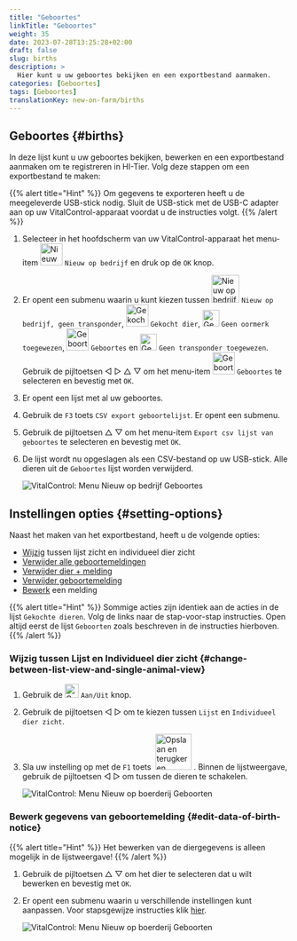 ```yaml
---
title: "Geboortes"
linkTitle: "Geboortes"
weight: 35
date: 2023-07-28T13:25:28+02:00
draft: false
slug: births
description: >
  Hier kunt u uw geboortes bekijken en een exportbestand aanmaken.
categories: [Geboortes]
tags: [Geboortes]
translationKey: new-on-farm/births
---
```

## Geboortes {#births}

In deze lijst kunt u uw geboortes bekijken, bewerken en een exportbestand aanmaken om te registreren in HI-Tier. Volg deze stappen om een exportbestand te maken:

{{% alert title="Hint" %}}
Om gegevens te exporteren heeft u de meegeleverde USB-stick nodig. Sluit de USB-stick met de USB-C adapter aan op uw VitalControl-apparaat voordat u de instructies volgt.
{{% /alert %}}

1. Selecteer in het hoofdscherm van uw VitalControl-apparaat het menu-item <img src="/icons/main/new-on-farm.svg" width="40" align="bottom" alt="Nieuw op bedrijf" /> `Nieuw op bedrijf` en druk op de `OK` knop.

2. Er opent een submenu waarin u kunt kiezen tussen <img src="/icons/registration/new-on-farm-no-transponder.svg" width="50" align="bottom" alt="Nieuw op bedrijf, geen transponder" /> `Nieuw op bedrijf, geen transponder`, <img src="/icons/main/new-on-farm.svg" width="40" align="bottom" alt="Gekocht dier" /> `Gekocht dier`, <img src="/icons/registration/no-eartag-number.svg" width="30" align="bottom" alt="Geen nationaal dier-ID" /> `Geen oormerk toegewezen`, <img src="/icons/main/births.svg" width="40" align="bottom" alt="Geboortes" /> `Geboortes` en <img src="/icons/registration/no-transponder.svg" width="30" align="bottom" alt="Geen transponder toegewezen" /> `Geen transponder toegewezen`. Gebruik de pijltoetsen ◁ ▷ △ ▽ om het menu-item <img src="/icons/main/births.svg" width="40" align="bottom" alt="Geboortes" /> `Geboortes` te selecteren en bevestig met `OK`.

3. Er opent een lijst met al uw geboortes.

4. Gebruik de `F3` toets `CSV export geboortelijst`. Er opent een submenu.

5. Gebruik de pijltoetsen △ ▽ om het menu-item `Export csv lijst van geboortes` te selecteren en bevestig met `OK`.

6. De lijst wordt nu opgeslagen als een CSV-bestand op uw USB-stick. Alle dieren uit de `Geboortes` lijst worden verwijderd.

    ![VitalControl: Menu Nieuw op bedrijf Geboortes](../images/births.png "Geboortes")

## Instellingen opties {#setting-options}

Naast het maken van het exportbestand, heeft u de volgende opties:

- [Wijzig](#wijzig-tussen-lijst-en-individueel-dier-zicht) tussen lijst zicht en individueel dier zicht
- [Verwijder alle geboortemeldingen](../purchased-animals/#verwijder-alle-meldingen)
- [Verwijder dier + melding](../purchased-animals/#verwijder-dier--melding)
- [Verwijder geboortemelding](../purchased-animals/#verwijder-aankoopmelding)
- [Bewerk](#bewerk-gegevens-van-geboortemelding) een melding

{{% alert title="Hint" %}}
Sommige acties zijn identiek aan de acties in de lijst `Gekochte dieren`. Volg de links naar de stap-voor-stap instructies. Open altijd eerst de lijst `Geboorten` zoals beschreven in de instructies hierboven.
{{% /alert %}}

### Wijzig tussen Lijst en Individueel dier zicht {#change-between-list-view-and-single-animal-view}

1. Gebruik de <img src="/icons/gear.svg" width="25" align="bottom" alt="Gear" /> `Aan/Uit` knop.

2. Gebruik de pijltoetsen ◁ ▷ om te kiezen tussen `Lijst` en `Individueel dier zicht`.

3. Sla uw instelling op met de `F1` toets &nbsp;<img src="/icons/footer/save_exit.svg" width="65" align="bottom" alt="Opslaan en terugkeren" />&nbsp;. Binnen de lijstweergave, gebruik de pijltoetsen ◁ ▷ om tussen de dieren te schakelen.

    ![VitalControl: Menu Nieuw op boerderij Geboorten](../images/change.png "Wijzig tussen lijstweergave en enkel dier weergave")

### Bewerk gegevens van geboortemelding {#edit-data-of-birth-notice}

{{% alert title="Hint" %}}
Het bewerken van de diergegevens is alleen mogelijk in de lijstweergave!
{{% /alert %}}

1. Gebruik de pijltoetsen △ ▽ om het dier te selecteren dat u wilt bewerken en bevestig met `OK`.

2. Er opent een submenu waarin u verschillende instellingen kunt aanpassen. Voor stapsgewijze instructies klik [hier](/nl/docs/new/calving/#een-kalving-registreren).

    ![VitalControl: Menu Nieuw op boerderij Geboorten](../images/edit2.png "Bewerk een geboortemelding")
